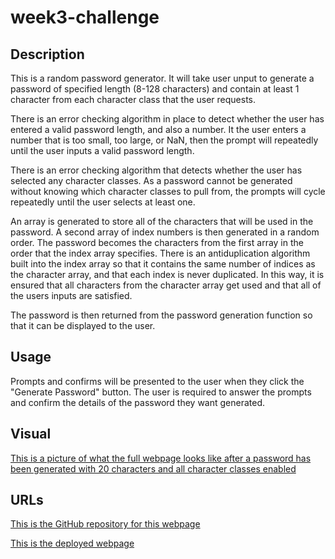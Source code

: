 # week3-challenge

## Description
This is a random password generator. It will take user unput to generate a password of specified length (8-128 characters) and contain at least 1 character from each character class that the user requests.

There is an error checking algorithm in place to detect whether the user has entered a valid password length, and also a number. It the user enters a number that is too small, too large, or NaN, then the prompt will repeatedly until the user inputs a valid password length.

There is an error checking algorithm that detects whether the user has selected any character classes. As a password cannot be generated without knowing which character classes to pull from, the prompts will cycle repeatedly until the user selects at least one.

An array is generated to store all of the characters that will be used in the password. A second array of index numbers is then generated in a random order. The password becomes the characters from the first array in the order that the index array specifies. There is an antiduplication algorithm built into the index array so that it contains the same number of indices as the character array, and that each index is never duplicated. In this way, it is ensured that all characters from the character array get used and that all of the users inputs are satisfied.

The password is then returned from the password generation function so that it can be displayed to the user.

## Usage
Prompts and confirms will be presented to the user when they click the "Generate Password" button. The user is required to answer the prompts and confirm the details of the password they want generated.

## Visual

[This is a picture of what the full webpage looks like after a password has been generated with 20 characters and all character classes enabled](/images/webpage.jpeg)

## URLs

[This is the GitHub repository for this webpage](https://github.com/Shippo704/week3-challenge)

[This is the deployed webpage](https://shippo704.github.io/week3-challenge/)

